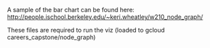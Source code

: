 A sample of the bar chart can be found here: http://people.ischool.berkeley.edu/~keri.wheatley/w210_node_graph/

These files are required to run the viz (loaded to gcloud careers_capstone/node_graph)
